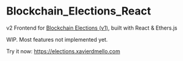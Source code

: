 # Blockchain_Elections_React
v2 Frontend for [Blockchain Elections (v1)](https://github.com/xavierdmello/Blockchain_Elections), built with React & Ethers.js

WIP. Most features not implemented yet.

Try it now: https://elections.xavierdmello.com
